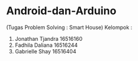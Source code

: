 # Android-dan-Arduino

(Tugas Problem Solving : Smart House)
Kelompok :
1. Jonathan Tjandra 16516160
2. Fadhila Daliana 16516244
3. Gabrielle Shay 16516404
